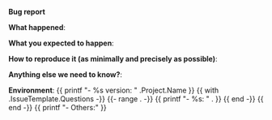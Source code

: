<!--
This form is for bug reports and feature requests ONLY!  
If you're looking for help check out [our support guidelines](/SUPPORT.md)
{{- with .SupportLinks.Troubleshooting -}}
  {{- printf " and the [troubleshooting guide](%s)." . -}}
{{ else }}
  {{- printf "." -}}
{{ end }}
-->
**Bug report**

**What happened**:

**What you expected to happen**:

**How to reproduce it (as minimally and precisely as possible)**:

**Anything else we need to know?**:

**Environment**:
{{ printf "- %s version:  " .Project.Name }}
{{ with .IssueTemplate.Questions -}}
{{- range . -}}
  {{ printf "- %s:  " . }}
{{ end -}}
{{ end -}}
{{ printf "- Others:" }}
